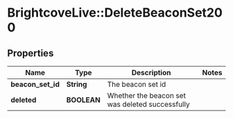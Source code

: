 # BrightcoveLive::DeleteBeaconSet200

## Properties
Name | Type | Description | Notes
------------ | ------------- | ------------- | -------------
**beacon_set_id** | **String** | The beacon set id | 
**deleted** | **BOOLEAN** | Whether the beacon set was deleted successfully | 


